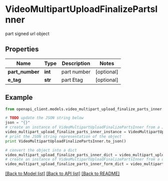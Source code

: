 # VideoMultipartUploadFinalizePartsInner

part signed url object

## Properties
Name | Type | Description | Notes
------------ | ------------- | ------------- | -------------
**part_number** | **int** | part number | [optional] 
**e_tag** | **str** | part Etag | [optional] 

## Example

```python
from openapi_client.models.video_multipart_upload_finalize_parts_inner import VideoMultipartUploadFinalizePartsInner

# TODO update the JSON string below
json = "{}"
# create an instance of VideoMultipartUploadFinalizePartsInner from a JSON string
video_multipart_upload_finalize_parts_inner_instance = VideoMultipartUploadFinalizePartsInner.from_json(json)
# print the JSON string representation of the object
print VideoMultipartUploadFinalizePartsInner.to_json()

# convert the object into a dict
video_multipart_upload_finalize_parts_inner_dict = video_multipart_upload_finalize_parts_inner_instance.to_dict()
# create an instance of VideoMultipartUploadFinalizePartsInner from a dict
video_multipart_upload_finalize_parts_inner_form_dict = video_multipart_upload_finalize_parts_inner.from_dict(video_multipart_upload_finalize_parts_inner_dict)
```
[[Back to Model list]](../README.md#documentation-for-models) [[Back to API list]](../README.md#documentation-for-api-endpoints) [[Back to README]](../README.md)


